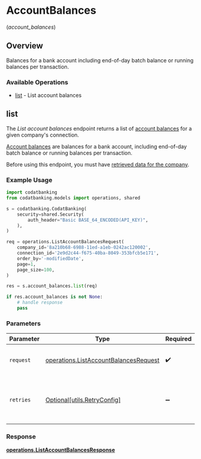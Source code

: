 # AccountBalances
(*account_balances*)

## Overview

Balances for a bank account including end-of-day batch balance or running balances per transaction.

### Available Operations

* [list](#list) - List account balances

## list

The *List account balances* endpoint returns a list of [account balances](https://docs.codat.io/banking-api#/schemas/AccountBalance) for a given company's connection.

[Account balances](https://docs.codat.io/banking-api#/schemas/AccountBalance) are balances for a bank account, including end-of-day batch balance or running balances per transaction.

Before using this endpoint, you must have [retrieved data for the company](https://docs.codat.io/codat-api#/operations/refresh-company-data).
    

### Example Usage

```python
import codatbanking
from codatbanking.models import operations, shared

s = codatbanking.CodatBanking(
    security=shared.Security(
        auth_header="Basic BASE_64_ENCODED(API_KEY)",
    ),
)

req = operations.ListAccountBalancesRequest(
    company_id='8a210b68-6988-11ed-a1eb-0242ac120002',
    connection_id='2e9d2c44-f675-40ba-8049-353bfcb5e171',
    order_by='-modifiedDate',
    page=1,
    page_size=100,
)

res = s.account_balances.list(req)

if res.account_balances is not None:
    # handle response
    pass
```

### Parameters

| Parameter                                                                                      | Type                                                                                           | Required                                                                                       | Description                                                                                    |
| ---------------------------------------------------------------------------------------------- | ---------------------------------------------------------------------------------------------- | ---------------------------------------------------------------------------------------------- | ---------------------------------------------------------------------------------------------- |
| `request`                                                                                      | [operations.ListAccountBalancesRequest](../../models/operations/listaccountbalancesrequest.md) | :heavy_check_mark:                                                                             | The request object to use for the request.                                                     |
| `retries`                                                                                      | [Optional[utils.RetryConfig]](../../models/utils/retryconfig.md)                               | :heavy_minus_sign:                                                                             | Configuration to override the default retry behavior of the client.                            |


### Response

**[operations.ListAccountBalancesResponse](../../models/operations/listaccountbalancesresponse.md)**

